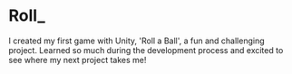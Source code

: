 # Roll_
I created my first game with Unity, 'Roll a Ball', a fun and challenging project. Learned so much during the development process and excited to see where my next project takes me!
